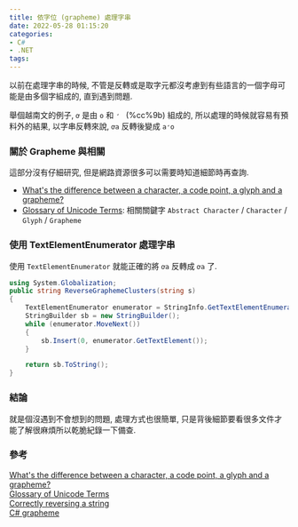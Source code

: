 ```yaml
---
title: 依字位 (grapheme) 處理字串
date: 2022-05-28 01:15:20
categories:
- C#
- .NET
tags:
---
```


以前在處理字串的時候, 不管是反轉或是取字元都沒考慮到有些語言的一個字母可能是由多個字組成的, 直到遇到問題.  

舉個越南文的例子, `ơ` 是由 `o` 和 `̛ ` (%cc%9b) 組成的, 所以處理的時候就容易有預料外的結果, 以字串反轉來說, `ơa` 反轉後變成 `a̛o`

<!--more-->

### 關於 Grapheme 與相關
這部分沒有仔細研究, 但是網路資源很多可以需要時知道細節時再查詢.  
+ [What's the difference between a character, a code point, a glyph and a grapheme?](https://stackoverflow.com/q/27331819/8223582)  
+ [Glossary of Unicode Terms](http://www.unicode.org/glossary/): 相關關鍵字 `Abstract Character` / `Character` / `Glyph` / `Grapheme`
  
### 使用 TextElementEnumerator 處理字串
使用 `TextElementEnumerator` 就能正確的將 `ơa` 反轉成 `ơa` 了.  

``` csharp
using System.Globalization;
public string ReverseGraphemeClusters(string s)
{
    TextElementEnumerator enumerator = StringInfo.GetTextElementEnumerator(s);
    StringBuilder sb = new StringBuilder();
    while (enumerator.MoveNext())
    {
        sb.Insert(0, enumerator.GetTextElement());
    }

    return sb.ToString();
}
```

### 結論
就是個沒遇到不會想到的問題, 處理方式也很簡單, 只是背後細節要看很多文件才能了解很麻煩所以乾脆紀錄一下備查.  

### 參考
[What's the difference between a character, a code point, a glyph and a grapheme?](https://stackoverflow.com/q/27331819/8223582)  
[Glossary of Unicode Terms](http://www.unicode.org/glossary/)  
[Correctly reversing a string](https://riptutorial.com/csharp/example/10627/correctly-reversing-a-string)  
[C# grapheme](https://zetcode.com/csharp/grapheme/)  